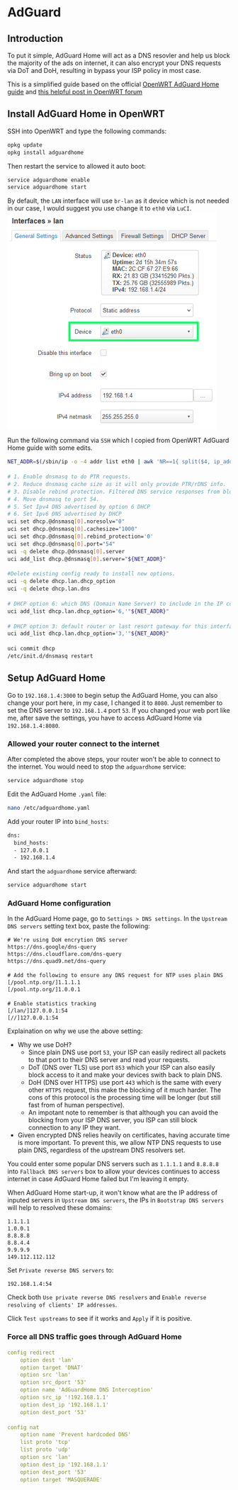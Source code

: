 # AdGuard

## Introduction

To put it simple, AdGuard Home will act as a DNS resovler and help us block the majority of the ads on internet, it can also encrypt your DNS requests via DoT and DoH, resulting in bypass your ISP policy in most case.

This is a simplified guide based on the official [OpenWRT AdGuard Home guide](https://openwrt.org/docs/guide-user/services/dns/adguard-home) and [this helpful post in OpenWRT forum](https://forum.openwrt.org/t/how-to-updated-2021-installing-adguardhome-on-openwrt-manual-and-opkg-method/113904/685)

## Install AdGuard Home in OpenWRT

SSH into OpenWRT and type the following commands:
```sh
opkg update
opkg install adguardhome
```

Then restart the service to allowed it auto boot:
```sh
service adguardhome enable
service adguardhome start
```

By default, the `LAN` interface will use `br-lan` as it device which is not needed in our case, I would suggest you use change it to `eth0` via `LuCI`.
![OpenWRT interface](./assets/adguard-home/1.png)

Run the following command via `SSH` which I copied from OpenWRT AdGuard Home guide with some edits.
```sh
NET_ADDR=$(/sbin/ip -o -4 addr list eth0 | awk 'NR==1{ split($4, ip_addr, "/"); print ip_addr[1] }')

# 1. Enable dnsmasq to do PTR requests.
# 2. Reduce dnsmasq cache size as it will only provide PTR/rDNS info.
# 3. Disable rebind protection. Filtered DNS service responses from blocked domains are 0.0.0.0 which causes dnsmasq to fill the system log with possible DNS-rebind attack detected messages.
# 4. Move dnsmasq to port 54.
# 5. Set Ipv4 DNS advertised by option 6 DHCP
# 6. Set Ipv6 DNS advertised by DHCP
uci set dhcp.@dnsmasq[0].noresolv="0"
uci set dhcp.@dnsmasq[0].cachesize="1000"
uci set dhcp.@dnsmasq[0].rebind_protection='0'
uci set dhcp.@dnsmasq[0].port="54"
uci -q delete dhcp.@dnsmasq[0].server
uci add_list dhcp.@dnsmasq[0].server="${NET_ADDR}"

#Delete existing config ready to install new options.
uci -q delete dhcp.lan.dhcp_option
uci -q delete dhcp.lan.dns

# DHCP option 6: which DNS (Domain Name Server) to include in the IP configuration for name resolution
uci add_list dhcp.lan.dhcp_option='6,'"${NET_ADDR}"

# DHCP option 3: default router or last resort gateway for this interface
uci add_list dhcp.lan.dhcp_option='3,'"${NET_ADDR}"

uci commit dhcp
/etc/init.d/dnsmasq restart
```

## Setup AdGuard Home

Go to `192.168.1.4:3000` to begin setup the AdGuard Home, you can also change your port here, in my case, I changed it to `8080`. Just remember to set the DNS server to `192.168.1.4` port `53`. If you changed your web port like me, after save the settings, you have to access AdGuard Home via `192.168.1.4:8080`.

### Allowed your router connect to the internet

After completed the above steps, your router won't be able to connect to the internet. You would need to stop the `adguardhome` service:
```sh
service adguardhome stop
```

Edit the AdGuard Home `.yaml` file:
```sh
nano /etc/adguardhome.yaml
```

Add your router IP into `bind_hosts`:
```sh
dns:
  bind_hosts:
  - 127.0.0.1
  - 192.168.1.4
```

And start the `adguardhome` service afterward:
```sh
service adguardhome start
```

### AdGuard Home configuration

In the AdGuard Home page, go to `Settings > DNS settings`. In the `Upstream DNS servers` setting text box, paste the following:
```
# We're using DoH encrytion DNS server
https://dns.google/dns-query
https://dns.cloudflare.com/dns-query
https://dns.quad9.net/dns-query

# Add the following to ensure any DNS request for NTP uses plain DNS
[/pool.ntp.org/]1.1.1.1
[/pool.ntp.org/]1.0.0.1

# Enable statistics tracking
[/lan/]127.0.0.1:54
[//]127.0.0.1:54
```

Explaination on why we use the above setting:
- Why we use DoH?
	- Since plain DNS use port `53`, your ISP can easily redirect all packets to that port to their DNS server and read your requests.
	- DoT (DNS over TLS) use port `853` which your ISP can also easily block access to it and make your devices swith back to plain DNS.
	- DoH (DNS over HTTPS) use port `443` which is the same with every other `HTTPS` request, this make the blocking of it much harder. The cons of this protocol is the processing time will be longer (but still fast from of human perspective).
	- An impotant note to remember is that although you can avoid the blocking from your ISP DNS server, you ISP can still block connection to any IP they want.
- Given encrypted DNS relies heavily on certificates, having accurate time is more important. To prevent this, we allow NTP DNS requests to use plain DNS, regardless of the upstream DNS resolvers set.

You could enter some popular DNS servers such as `1.1.1.1` and `8.8.8.8` into `Fallback DNS servers` box to allow your devices continues to access internet in case AdGuard Home failed but I'm leaving it empty.

When AdGuard Home start-up, it won't know what are the IP address of inputed servers in `Upstream DNS servers`, the IPs in `Bootstrap DNS servers` will help to resolved these domains:
```
1.1.1.1
1.0.0.1
8.8.8.8
8.8.4.4
9.9.9.9
149.112.112.112
```

Set `Private reverse DNS servers` to:
```
192.168.1.4:54
```

Check both `Use private reverse DNS resolvers` and `Enable reverse resolving of clients' IP addresses`.

Click `Test upstreams` to see if it works and `Apply` if it is positive.

### Force all DNS traffic goes through AdGuard Home
```yaml
config redirect
	option dest 'lan'
	option target 'DNAT'
	option src 'lan'
	option src_dport '53'
	option name 'AdGuardHome DNS Interception'
	option src_ip '!192.168.1.1'
	option dest_ip '192.168.1.1'
	option dest_port '53'

config nat
	option name 'Prevent hardcoded DNS'
	list proto 'tcp'
	list proto 'udp'
	option src 'lan'
	option dest_ip '192.168.1.1'
	option dest_port '53'
	option target 'MASQUERADE'
```